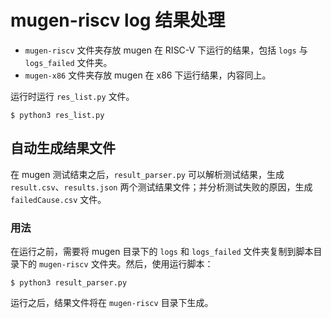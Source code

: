 # mugen-riscv log 结果处理

- `mugen-riscv` 文件夹存放 mugen 在 RISC-V 下运行的结果，包括 `logs` 与 `logs_failed` 文件夹。
- `mugen-x86` 文件夹存放 mugen 在 x86 下运行结果，内容同上。

运行时运行 `res_list.py` 文件。

```shell-session
$ python3 res_list.py
```

## 自动生成结果文件

在 mugen 测试结束之后，`result_parser.py` 可以解析测试结果，生成 `result.csv`、`results.json` 两个测试结果文件；并分析测试失败的原因，生成 `failedCause.csv` 文件。

### 用法

在运行之前，需要将 mugen 目录下的 `logs` 和 `logs_failed` 文件夹复制到脚本目录下的 `mugen-riscv` 文件夹。然后，使用运行脚本：

```shell-session
$ python3 result_parser.py
```

运行之后，结果文件将在 `mugen-riscv` 目录下生成。
